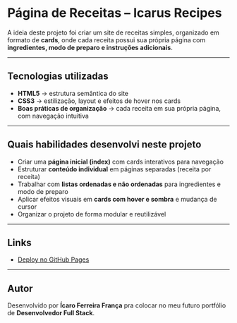 #  Página de Receitas – Icarus Recipes  

A ideia deste projeto foi criar um site de receitas simples, organizado em formato de **cards**, onde cada receita possui sua própria página com **ingredientes, modo de preparo e instruções adicionais**.

---

##  Tecnologias utilizadas  
- **HTML5** → estrutura semântica do site
- **CSS3** → estilização, layout e efeitos de hover nos cards
- **Boas práticas de organização** → cada receita em sua própria página, com navegação intuitiva

---

##  Quais habilidades desenvolvi neste projeto  
- Criar uma **página inicial (index)** com cards interativos para navegação
- Estruturar **conteúdo individual** em páginas separadas (receita por receita)
- Trabalhar com **listas ordenadas e não ordenadas** para ingredientes e modo de preparo
- Aplicar efeitos visuais em **cards com hover e sombra** e mudança de cursor
- Organizar o projeto de forma modular e reutilizável

---

##  Links   
- [Deploy no GitHub Pages](https://IcaroFranca.github.io/ProjetoReceitas)  

---

##  Autor  
Desenvolvido por **Ícaro Ferreira França** pra colocar no meu futuro portfólio de **Desenvolvedor Full Stack**.

